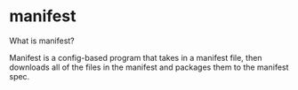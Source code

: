 # manifest

What is manifest?

Manifest is a config-based program that takes in a manifest file, then downloads all of the files in the manifest and packages them to the manifest spec.